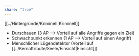 ```yaml
---
share: "true"
---
```

[[../Hintergründe/Kriminell|Kriminell]]   
  
- Durschauen (3 AP --> Vorteil auf alle Angriffe gegen ein Ziel)  
- Schwachpunkt erkennen (1 AP --> Vorteil auf einen Angriff)  
- Menschlicher Lügendetektor (Vorteil auf [[../Kernattribute/Seele/Einsicht|Einsicht]])